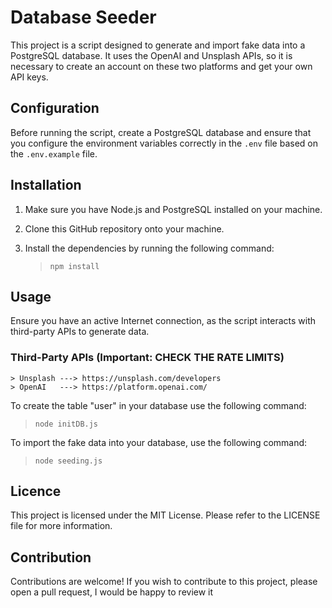 # Database Seeder

This project is a script designed to generate and import fake data into a PostgreSQL database.
It uses the OpenAI and Unsplash APIs, so it is necessary to create an account on these two platforms and get your own API keys.

## Configuration

Before running the script, create a PostgreSQL database and ensure that you configure the environment variables correctly in the `.env` file based on the `.env.example` file.

## Installation

1. Make sure you have Node.js and PostgreSQL installed on your machine.
2. Clone this GitHub repository onto your machine.
3. Install the dependencies by running the following command:

    > `npm install`

## Usage

Ensure you have an active Internet connection, as the script interacts with third-party APIs to generate data.

### Third-Party APIs (Important: CHECK THE RATE LIMITS)

    > Unsplash ---> https://unsplash.com/developers
    > OpenAI   ---> https://platform.openai.com/

To create the table "user" in your database use the following command:

   > `node initDB.js`

To import the fake data into your database, use the following command:

   > `node seeding.js`

## Licence

This project is licensed under the MIT License. Please refer to the LICENSE file for more information.

## Contribution

Contributions are welcome! If you wish to contribute to this project, please open a pull request, I would be happy to review it

